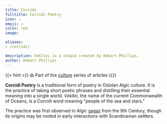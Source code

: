 ```yaml
---
title: Corcidi
fulltitle: Corcidi Poetry
icon: ✍
emoji: ←
color: red
image:

aliases:
- /corcidi/

description: Vekllei is a utopia created by Hobart Phillips.
author: Hobart Phillips
---
```

{{< hint >}}
߷ Part of the *[culture](/culture/)* series of articles
{{</hint>}}

**Corcidi Poetry** is a traditional form of poetry in Oslolan Algic culture. It is the practice of taking short poetic phrases and distilling their essential meaning into a single world. *Vekllei*, the name of the current Commonwealth of Oceans, is a Corcidi word meaning "people of the sea and stars."

The practice was first observed in Algic [sagas](/sagas/) from the 9th Century, though its origins may be rooted in early interactions with Scandinavian settlers.

